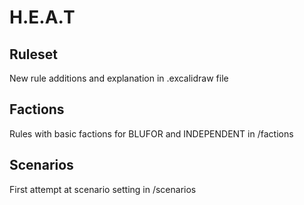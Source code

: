 # H.E.A.T

## Ruleset

New rule additions and explanation in .excalidraw file

## Factions

Rules with basic factions for BLUFOR and INDEPENDENT in /factions

## Scenarios

First attempt at scenario setting in /scenarios
